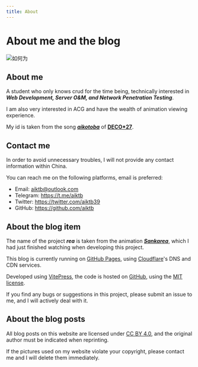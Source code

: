 ```yaml
---
title: About
---
```

# About me and the blog

![如何为](https://s2.loli.net/2023/04/24/jQ1JiRcBmbZ6vnH.webp)

## About me

A student who only knows crud for the time being, 
technically interested in ***Web Development, Server O&M, and Network Penetration Testing***. 

I am also very interested in ACG and have the wealth of animation viewing experience. 

My id is taken from the song ***[aikotoba](https://www.youtube.com/watch?v=WptXk39wiIQ)*** of **[DECO*27](https://www.youtube.com/@DECO27)**.

## Contact me

In order to avoid unnecessary troubles, I will not provide any contact information within China. 

You can reach me on the following platforms, email is preferred:

- Email: aiktb@outlook.com
- Telegram: https://t.me/aiktb
- Twitter: https://twitter.com/aiktb39
- GitHub: https://github.com/aiktb

## About the blog item

The name of the project ***rea*** is taken from the animation ***[Sankarea](https://en.wikipedia.org/wiki/Sankarea:_Undying_Love)***, which I had just finished watching when developing this project.

This blog is currently running on [GitHub Pages](https://pages.github.com/), using [Cloudflare](https://www.cloudflare.com/)'s DNS and CDN services.

Developed using [VitePress](https://vitepress.dev/), the code is hosted on [GitHub](https://github.com/aiktb/rea), using the [MIT license](https://github.com/aiktb/rea/blob/master/LICENSE). 

If you find any bugs or suggestions in this project, please submit an issue to me, and I will actively deal with it.

## About the blog posts

All blog posts on this website are licensed under [CC BY 4.0](https://creativecommons.org/licenses/by/4.0/), and the original author must be indicated when reprinting.

If the pictures used on my website violate your copyright, please contact me and I will delete them immediately.
